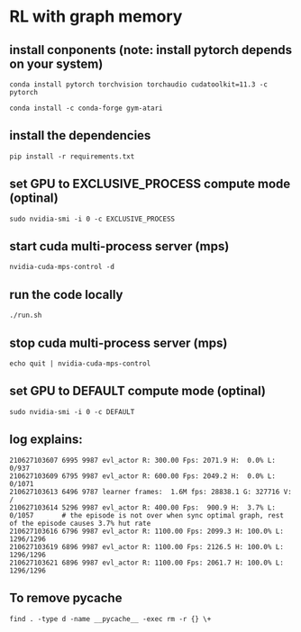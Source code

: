 # RL with graph memory


## install conponents (note: install pytorch depends on your system)

    conda install pytorch torchvision torchaudio cudatoolkit=11.3 -c pytorch

    conda install -c conda-forge gym-atari
    
## install the dependencies

    pip install -r requirements.txt


## set GPU to EXCLUSIVE_PROCESS compute mode (optinal)

    sudo nvidia-smi -i 0 -c EXCLUSIVE_PROCESS


## start cuda multi-process server (mps)

    nvidia-cuda-mps-control -d

## run the code locally

    ./run.sh

## stop cuda multi-process server (mps)

    echo quit | nvidia-cuda-mps-control

## set GPU to DEFAULT compute mode (optinal)

    sudo nvidia-smi -i 0 -c DEFAULT

## log explains:

    210627103607 6995 9987 evl_actor R: 300.00 Fps: 2071.9 H:  0.0% L: 0/937                                    
    210627103609 6795 9987 evl_actor R: 600.00 Fps: 2049.2 H:  0.0% L: 0/1071                                   
    210627103613 6496 9787 learner frames:  1.6M fps: 28838.1 G: 327716 V: /                                    
    210627103614 5296 9987 evl_actor R: 400.00 Fps:  900.9 H:  3.7% L: 0/1057       # the episode is not over when sync optimal graph, rest of the episode causes 3.7% hut rate                            
    210627103616 6796 9987 evl_actor R: 1100.00 Fps: 2099.3 H: 100.0% L: 1296/1296
    210627103619 6896 9987 evl_actor R: 1100.00 Fps: 2126.5 H: 100.0% L: 1296/1296
    210627103621 6896 9987 evl_actor R: 1100.00 Fps: 2061.7 H: 100.0% L: 1296/1296

## To remove __pycache__

    find . -type d -name __pycache__ -exec rm -r {} \+